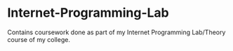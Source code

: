 # Internet-Programming-Lab
Contains coursework done as part of my Internet Programming Lab/Theory course of my college.
